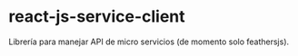 # react-js-service-client

Librería para manejar API de micro servicios (de momento solo feathersjs).
